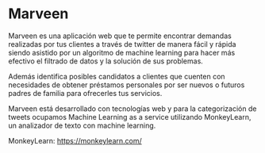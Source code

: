 # Marveen

Marveen es una aplicación web que te permite encontrar demandas realizadas por tus clientes a través de twitter de manera fácil y rápida siendo asistido por un algoritmo de machine learning para hacer más efectivo el filtrado de datos y la solución de sus problemas.

Además identifica posibles candidatos a clientes que cuenten con necesidades de obtener préstamos personales por ser nuevos o futuros padres de familia para ofrecerles tus servicios.

Marveen está desarrollado con tecnologías web y para la categorización de tweets ocupamos Machine Learning as a service utilizando MonkeyLearn, un analizador de texto con machine learning. 

MonkeyLearn: 
https://monkeylearn.com/
